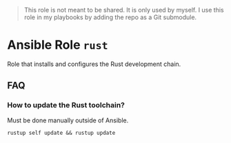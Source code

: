 > This role is not meant to be shared. It is only used by myself.
> I use this role in my playbooks by adding the repo as a Git submodule.

# Ansible Role `rust`

Role that installs and configures the Rust development chain.

## FAQ

### How to update the Rust toolchain?

Must be done manually outside of Ansible.

    rustup self update && rustup update
